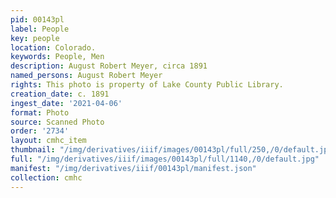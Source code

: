 ```yaml
---
pid: 00143pl
label: People
key: people
location: Colorado.
keywords: People, Men
description: August Robert Meyer, circa 1891
named_persons: August Robert Meyer
rights: This photo is property of Lake County Public Library.
creation_date: c. 1891
ingest_date: '2021-04-06'
format: Photo
source: Scanned Photo
order: '2734'
layout: cmhc_item
thumbnail: "/img/derivatives/iiif/images/00143pl/full/250,/0/default.jpg"
full: "/img/derivatives/iiif/images/00143pl/full/1140,/0/default.jpg"
manifest: "/img/derivatives/iiif/00143pl/manifest.json"
collection: cmhc
---
```

